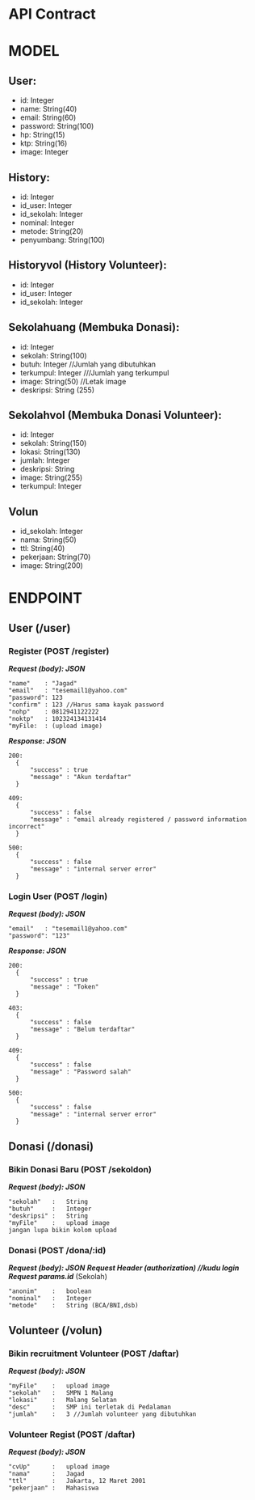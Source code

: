 # API Contract

# MODEL
## User:
- id: Integer
- name: String(40)
- email: String(60)
- password: String(100)
- hp: String(15)
- ktp: String(16)
- image: Integer

## History:
- id: Integer
- id_user: Integer
- id_sekolah: Integer
- nominal: Integer
- metode: String(20)
- penyumbang: String(100)

## Historyvol (History Volunteer):
- id: Integer
- id_user: Integer
- id_sekolah: Integer

## Sekolahuang (Membuka Donasi):
- id: Integer
- sekolah: String(100)
- butuh: Integer //Jumlah yang dibutuhkan
- terkumpul: Integer ///Jumlah yang terkumpul
- image: String(50) //Letak image
- deskripsi: String (255)

## Sekolahvol (Membuka Donasi Volunteer):
- id: Integer
- sekolah: String(150)
- lokasi: String(130)
- jumlah: Integer
- deskripsi: String
- image: String(255)
- terkumpul: Integer

## Volun
- id_sekolah: Integer
- nama: String(50)
- ttl: String(40)
- pekerjaan: String(70)
- image: String(200)

# ENDPOINT
## User (/user)

### Register (POST /register)
***Request (body): JSON***

    "name"    : "Jagad"
    "email"   : "tesemail1@yahoo.com"
    "password": 123 
    "confirm" : 123 //Harus sama kayak password
    "nohp"    : 0812941122222
    "noktp"   : 102324134131414
    "myFile:  : (upload image)
    

***Response: JSON***

    200:
      {
          "success" : true
          "message" : "Akun terdaftar"
      }
   
    409:
      {
          "success" : false
          "message" : "email already registered / password information incorrect"
      }
   
    500:
      {
          "success" : false
          "message" : "internal server error"
      }
 
 ### Login User (POST /login)
    
 ***Request (body): JSON***
  
    "email"   : "tesemail1@yahoo.com"
    "password": "123"
   

***Response: JSON***

    200:
      {
          "success" : true
          "message" : "Token"
      }
      
    403:
      {
          "success" : false
          "message" : "Belum terdaftar"
      }
   
    409:
      {
          "success" : false
          "message" : "Password salah"
      }
   
    500:
      {
          "success" : false
          "message" : "internal server error"
      }
      

## Donasi (/donasi)
### Bikin Donasi Baru (POST /sekoldon)
***Request (body): JSON*** 
    
    "sekolah"   :   String
    "butuh"     :   Integer
    "deskripsi" :   String
    "myFile"    :   upload image   
    jangan lupa bikin kolom upload
    
### Donasi (POST /dona/:id)
***Request (body): JSON***
***Request Header (authorization) //kudu login***
***Request params.id*** (Sekolah)

    "anonim"    :   boolean
    "nominal"   :   Integer
    "metode"    :   String (BCA/BNI,dsb)
    
## Volunteer (/volun)
### Bikin recruitment Volunteer (POST /daftar)
***Request (body): JSON***

    "myFile"    :   upload image
    "sekolah"   :   SMPN 1 Malang
    "lokasi"    :   Malang Selatan
    "desc"      :   SMP ini terletak di Pedalaman
    "jumlah"    :   3 //Jumlah volunteer yang dibutuhkan
    
### Volunteer Regist (POST /daftar)
***Request (body): JSON***

    "cvUp"      :   upload image
    "nama"      :   Jagad
    "ttl"       :   Jakarta, 12 Maret 2001
    "pekerjaan" :   Mahasiswa
    
    
    
  



